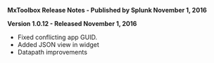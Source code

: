 **MxToolbox Release Notes - Published by Splunk November 1, 2016**


**Version 1.0.12 - Released November 1, 2016**

* Fixed conflicting app GUID.
* Added JSON view in widget
* Datapath improvements
